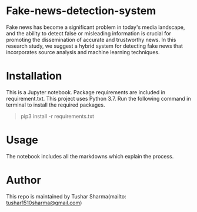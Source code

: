 # Fake-news-detection-system
Fake news has become a significant problem in today's media landscape, and the ability to detect false or misleading information is crucial for promoting the dissemination of accurate and trustworthy news. In this research study, we suggest a hybrid system for detecting fake news that incorporates source analysis and machine learning techniques.

# Installation
This is a Jupyter notebook. Package requirements are included in requirement.txt. This project uses Python 3.7. Run the following command in terminal to install the required packages. 
> pip3 install -r requirements.txt
# Usage
The notebook includes all the markdowns which explain the process.

# Author
This repo is maintained by Tushar Sharma(mailto: tushar1510sharma@gmail.com)
